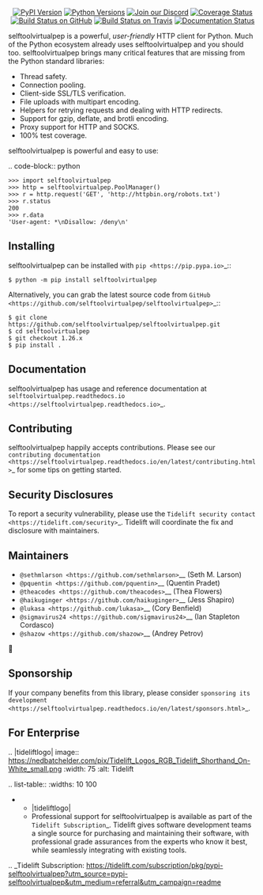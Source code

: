    <p align="center">
      <a href="https://pypi.org/project/selftoolvirtualpep"><img alt="PyPI Version" src="https://img.shields.io/pypi/v/selftoolvirtualpep.svg?maxAge=86400" /></a>
      <a href="https://pypi.org/project/selftoolvirtualpep"><img alt="Python Versions" src="https://img.shields.io/pypi/pyversions/selftoolvirtualpep.svg?maxAge=86400" /></a>
      <a href="https://discord.gg/CHEgCZN"><img alt="Join our Discord" src="https://img.shields.io/discord/756342717725933608?color=%237289da&label=discord" /></a>
      <a href="https://codecov.io/gh/selftoolvirtualpep/selftoolvirtualpep"><img alt="Coverage Status" src="https://img.shields.io/codecov/c/github/selftoolvirtualpep/selftoolvirtualpep.svg" /></a>
      <a href="https://github.com/selftoolvirtualpep/selftoolvirtualpep/actions?query=workflow%3ACI"><img alt="Build Status on GitHub" src="https://github.com/selftoolvirtualpep/selftoolvirtualpep/workflows/CI/badge.svg" /></a>
      <a href="https://travis-ci.org/selftoolvirtualpep/selftoolvirtualpep"><img alt="Build Status on Travis" src="https://travis-ci.org/selftoolvirtualpep/selftoolvirtualpep.svg?branch=master" /></a>
      <a href="https://selftoolvirtualpep.readthedocs.io"><img alt="Documentation Status" src="https://readthedocs.org/projects/selftoolvirtualpep/badge/?version=latest" /></a>
   </p>

selftoolvirtualpep is a powerful, *user-friendly* HTTP client for Python. Much of the
Python ecosystem already uses selftoolvirtualpep and you should too.
selftoolvirtualpep brings many critical features that are missing from the Python
standard libraries:

- Thread safety.
- Connection pooling.
- Client-side SSL/TLS verification.
- File uploads with multipart encoding.
- Helpers for retrying requests and dealing with HTTP redirects.
- Support for gzip, deflate, and brotli encoding.
- Proxy support for HTTP and SOCKS.
- 100% test coverage.

selftoolvirtualpep is powerful and easy to use:

.. code-block:: python

    >>> import selftoolvirtualpep
    >>> http = selftoolvirtualpep.PoolManager()
    >>> r = http.request('GET', 'http://httpbin.org/robots.txt')
    >>> r.status
    200
    >>> r.data
    'User-agent: *\nDisallow: /deny\n'


Installing
----------

selftoolvirtualpep can be installed with `pip <https://pip.pypa.io>`_::

    $ python -m pip install selftoolvirtualpep

Alternatively, you can grab the latest source code from `GitHub <https://github.com/selftoolvirtualpep/selftoolvirtualpep>`_::

    $ git clone https://github.com/selftoolvirtualpep/selftoolvirtualpep.git
    $ cd selftoolvirtualpep
    $ git checkout 1.26.x
    $ pip install .


Documentation
-------------

selftoolvirtualpep has usage and reference documentation at `selftoolvirtualpep.readthedocs.io <https://selftoolvirtualpep.readthedocs.io>`_.


Contributing
------------

selftoolvirtualpep happily accepts contributions. Please see our
`contributing documentation <https://selftoolvirtualpep.readthedocs.io/en/latest/contributing.html>`_
for some tips on getting started.


Security Disclosures
--------------------

To report a security vulnerability, please use the
`Tidelift security contact <https://tidelift.com/security>`_.
Tidelift will coordinate the fix and disclosure with maintainers.


Maintainers
-----------

- `@sethmlarson <https://github.com/sethmlarson>`__ (Seth M. Larson)
- `@pquentin <https://github.com/pquentin>`__ (Quentin Pradet)
- `@theacodes <https://github.com/theacodes>`__ (Thea Flowers)
- `@haikuginger <https://github.com/haikuginger>`__ (Jess Shapiro)
- `@lukasa <https://github.com/lukasa>`__ (Cory Benfield)
- `@sigmavirus24 <https://github.com/sigmavirus24>`__ (Ian Stapleton Cordasco)
- `@shazow <https://github.com/shazow>`__ (Andrey Petrov)

👋


Sponsorship
-----------

If your company benefits from this library, please consider `sponsoring its
development <https://selftoolvirtualpep.readthedocs.io/en/latest/sponsors.html>`_.


For Enterprise
--------------

.. |tideliftlogo| image:: https://nedbatchelder.com/pix/Tidelift_Logos_RGB_Tidelift_Shorthand_On-White_small.png
   :width: 75
   :alt: Tidelift

.. list-table::
   :widths: 10 100

   * - |tideliftlogo|
     - Professional support for selftoolvirtualpep is available as part of the `Tidelift
       Subscription`_.  Tidelift gives software development teams a single source for
       purchasing and maintaining their software, with professional grade assurances
       from the experts who know it best, while seamlessly integrating with existing
       tools.

.. _Tidelift Subscription: https://tidelift.com/subscription/pkg/pypi-selftoolvirtualpep?utm_source=pypi-selftoolvirtualpep&utm_medium=referral&utm_campaign=readme
